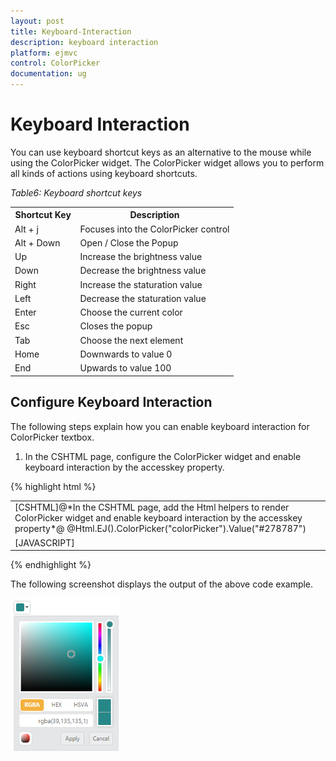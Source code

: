 ```yaml
---
layout: post
title: Keyboard-Interaction
description: keyboard interaction
platform: ejmvc
control: ColorPicker
documentation: ug
---
```


# Keyboard Interaction

You can use keyboard shortcut keys as an alternative to the mouse while using the ColorPicker widget. The ColorPicker widget allows you to perform all kinds of actions using keyboard shortcuts.

_Table6: Keyboard shortcut keys_

<table>
<tr>
<th>
Shortcut Key</th><th>
Description</th></tr>
<tr>
<td>
Alt + j               </td><td>
Focuses into the ColorPicker control</td></tr>
<tr>
<td>
Alt + Down</td><td>
Open / Close the Popup</td></tr>
<tr>
<td>
Up</td><td>
Increase the brightness value</td></tr>
<tr>
<td>
Down</td><td>
Decrease the brightness value</td></tr>
<tr>
<td>
Right</td><td>
Increase the staturation value</td></tr>
<tr>
<td>
Left</td><td>
Decrease the staturation value</td></tr>
<tr>
<td>
Enter</td><td>
Choose the current color</td></tr>
<tr>
<td>
Esc</td><td>
Closes the popup</td></tr>
<tr>
<td>
Tab</td><td>
Choose the next element</td></tr>
<tr>
<td>
Home</td><td>
Downwards to value 0</td></tr>
<tr>
<td>
End</td><td>
Upwards to value 100</td></tr>
</table>

## Configure Keyboard Interaction

The following steps explain how you can enable keyboard interaction for ColorPicker textbox.

1. In the CSHTML page, configure the ColorPicker widget and enable keyboard interaction by the accesskey property.

{% highlight html %}

<table>
<tr>
<td>
[CSHTML]@*In the CSHTML page, add the Html helpers to render ColorPicker widget and enable keyboard interaction by the accesskey property*@ @Html.EJ().ColorPicker("colorPicker").Value("#278787")</td></tr>
<tr>
<td>
[JAVASCRIPT]<script>    jQuery(function ($) {                $(document).on("keydown", function (e) {                if (e.altKey && e.keyCode === 74) { // j- key code.                    $("#colorPickerWrapper").focus();                }            });    });</script></td></tr>
</table>
{% endhighlight  %}

The following screenshot displays the output of the above code example.



![](Keyboard-Interaction_images/Keyboard-Interaction_img1.png)



